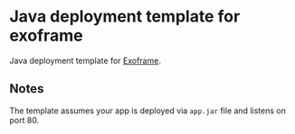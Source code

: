 # Java deployment template for exoframe

Java deployment template for [Exoframe](https://github.com/exoframejs/exoframe).

## Notes

The template assumes your app is deployed via `app.jar` file and listens on port 80.
